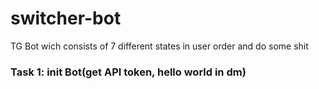 # switcher-bot
TG Bot wich consists of 7 different states in user order and do some shit
### Task 1: init Bot(get API token, hello world in dm)
